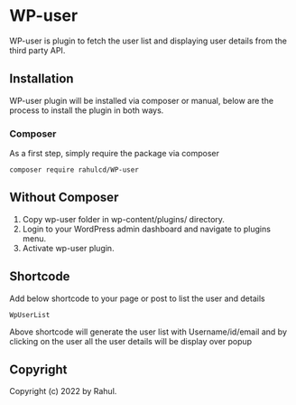 # WP-user

WP-user is plugin to fetch the user list and displaying user details from the third party API.


## Installation

WP-user plugin will be installed via composer or manual, below are the process to install the plugin in both ways.

### Composer

As a first step, simply require the package via composer

```composer require rahulcd/WP-user```


## Without Composer

1. Copy wp-user folder in wp-content/plugins/ directory.
2. Login to your WordPress admin dashboard and navigate to plugins menu.
3. Activate wp-user plugin.


## Shortcode

Add below shortcode to your page or post to list the user and details

```WpUserList```


Above shortcode will generate the user list with Username/id/email and by clicking on the user all the user details will be display over popup

## Copyright

Copyright (c) 2022 by Rahul.
